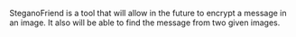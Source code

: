 SteganoFriend is a tool that will allow in the future to encrypt a message in
an image. It also will be able to find the message from two given images.
